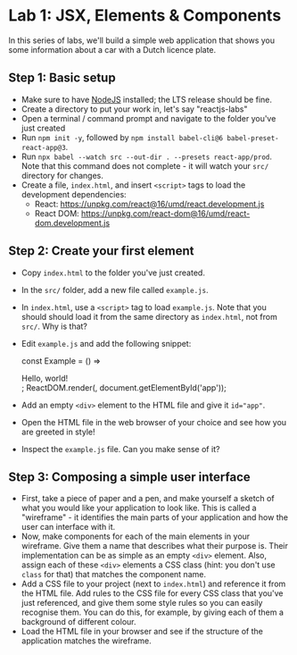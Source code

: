 # Lab 1: JSX, Elements & Components
In this series of labs, we'll build a simple web application that shows you some information about a car with a Dutch licence plate.

## Step 1: Basic setup
* Make sure to have [NodeJS](https://nodejs.org/en/) installed; the LTS release should be fine.
* Create a directory to put your work in, let's say "reactjs-labs"
* Open a terminal / command prompt and navigate to the folder you've just created
* Run `npm init -y`, followed by `npm install babel-cli@6 babel-preset-react-app@3`.
* Run `npx babel --watch src --out-dir . --presets react-app/prod`.
Note that this command does not complete - it will watch your `src/` directory for changes.
* Create a file, `index.html`, and insert `<script>` tags to load the development dependencies:
  * React: https://unpkg.com/react@16/umd/react.development.js
  * React DOM: https://unpkg.com/react-dom@16/umd/react-dom.development.js

## Step 2: Create your first element
* Copy `index.html` to the folder you've just created.
* In the `src/` folder, add a new file called `example.js`.
* In `index.html`, use a `<script>` tag to load `example.js`.
Note that you should should load it from the same directory as `index.html`, not from `src/`.
Why is that?
* Edit `example.js` and add the following snippet:

  const Example = () => <div className="greeting">Hello, world!</div>;
  ReactDOM.render(<Example />, document.getElementById('app'));

* Add an empty `<div>` element to the HTML file and give it `id="app"`.
* Open the HTML file in the web browser of your choice and see how you are greeted in style!
* Inspect the `example.js` file.
Can you make sense of it?

## Step 3: Composing a simple user interface
* First, take a piece of paper and a pen, and make yourself a sketch of what you would like your application to look like.
This is called a "wireframe" - it identifies the main parts of your application and how the user can interface with it.
* Now, make components for each of the main elements in your wireframe.
Give them a name that describes what their purpose is.
Their implementation can be as simple as an empty `<div>` element.
Also, assign each of these `<div>` elements a CSS class (hint: you don't use `class` for that) that matches the component name.
* Add a CSS file to your project (next to `index.html`) and reference it from the HTML file.
Add rules to the CSS file for every CSS class that you've just referenced, and give them some style rules so you can easily recognise them.
You can do this, for example, by giving each of them a background of different colour.
* Load the HTML file in your browser and see if the structure of the application matches the wireframe. 